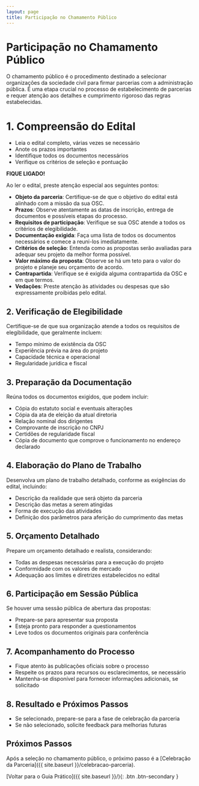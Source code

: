 ```yaml
---
layout: page
title: Participação no Chamamento Público
---
```


# Participação no Chamamento Público

O chamamento público é o procedimento destinado a selecionar organizações da sociedade civil para firmar parcerias com a administração pública. É uma etapa crucial no processo de estabelecimento de parcerias e requer atenção aos detalhes e cumprimento rigoroso das regras estabelecidas.

# 1. Compreensão do Edital

- Leia o edital completo, várias vezes se necessário
- Anote os prazos importantes
- Identifique todos os documentos necessários
- Verifique os critérios de seleção e pontuação

<div class="fique-ligado">

**FIQUE LIGADO!** 

Ao ler o edital, preste atenção especial aos seguintes pontos:

- **Objeto da parceria**: Certifique-se de que o objetivo do edital está alinhado com a missão da sua OSC.
- **Prazos**: Observe atentamente as datas de inscrição, entrega de documentos e possíveis etapas do processo.
- **Requisitos de participação**: Verifique se sua OSC atende a todos os critérios de elegibilidade.
- **Documentação exigida**: Faça uma lista de todos os documentos necessários e comece a reuni-los imediatamente.
- **Critérios de seleção**: Entenda como as propostas serão avaliadas para adequar seu projeto da melhor forma possível.
- **Valor máximo da proposta**: Observe se há um teto para o valor do projeto e planeje seu orçamento de acordo.
- **Contrapartida**: Verifique se é exigida alguma contrapartida da OSC e em que termos.
- **Vedações**: Preste atenção às atividades ou despesas que são expressamente proibidas pelo edital.

</div>

## 2. Verificação de Elegibilidade

Certifique-se de que sua organização atende a todos os requisitos de elegibilidade, que geralmente incluem:

- Tempo mínimo de existência da OSC
- Experiência prévia na área do projeto
- Capacidade técnica e operacional
- Regularidade jurídica e fiscal

## 3. Preparação da Documentação

Reúna todos os documentos exigidos, que podem incluir:

- Cópia do estatuto social e eventuais alterações
- Cópia da ata de eleição da atual diretoria
- Relação nominal dos dirigentes
- Comprovante de inscrição no CNPJ
- Certidões de regularidade fiscal
- Cópia de documento que comprove o funcionamento no endereço declarado

## 4. Elaboração do Plano de Trabalho

Desenvolva um plano de trabalho detalhado, conforme as exigências do edital, incluindo:

- Descrição da realidade que será objeto da parceria
- Descrição das metas a serem atingidas
- Forma de execução das atividades
- Definição dos parâmetros para aferição do cumprimento das metas

## 5. Orçamento Detalhado

Prepare um orçamento detalhado e realista, considerando:

- Todas as despesas necessárias para a execução do projeto
- Conformidade com os valores de mercado
- Adequação aos limites e diretrizes estabelecidos no edital

## 6. Participação em Sessão Pública

Se houver uma sessão pública de abertura das propostas:

- Prepare-se para apresentar sua proposta
- Esteja pronto para responder a questionamentos
- Leve todos os documentos originais para conferência

## 7. Acompanhamento do Processo

- Fique atento às publicações oficiais sobre o processo
- Respeite os prazos para recursos ou esclarecimentos, se necessário
- Mantenha-se disponível para fornecer informações adicionais, se solicitado

## 8. Resultado e Próximos Passos

- Se selecionado, prepare-se para a fase de celebração da parceria
- Se não selecionado, solicite feedback para melhorias futuras

## Próximos Passos

Após a seleção no chamamento público, o próximo passo é a [Celebração da Parceria]({{ site.baseurl }}/celebracao-parceria).

[Voltar para o Guia Prático]({{ site.baseurl }}/){: .btn .btn-secondary }
